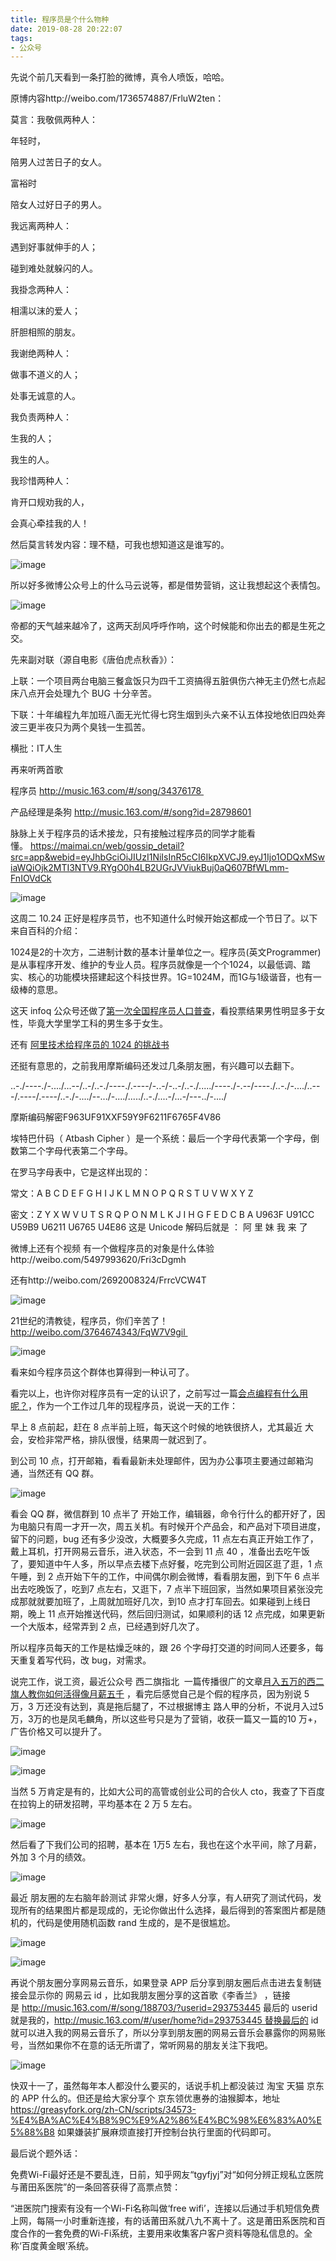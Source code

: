 ```yaml
---
title: 程序员是个什么物种
date: 2019-08-28 20:22:07
tags:
- 公众号
---
```

先说个前几天看到一条打脸的微博，真令人喷饭，哈哈。

原博内容http://weibo.com/1736574887/FrluW2ten：

莫言：我敬佩两种人： 

年轻时，

陪男人过苦日子的女人。

富裕时 

陪女人过好日子的男人。

我远离两种人：

遇到好事就伸手的人；

碰到难处就躲闪的人。

我掛念两种人： 

相濡以沫的爱人；

肝胆相照的朋友。

我谢绝两种人： 

做事不道义的人；

处事无诚意的人。

我负责两种人：

生我的人；

我生的人。

我珍惜两种人：

肯开口规劝我的人， 

会真心牵挂我的人！

然后莫言转发内容：理不糙，可我也想知道这是谁写的。

![image](https://upload-images.jianshu.io/upload_images/17817191-662ead7ab2da80d7?imageMogr2/auto-orient/strip%7CimageView2/2/w/1240)

所以好多微博公众号上的什么马云说等，都是借势营销，这让我想起这个表情包。

![image](https://upload-images.jianshu.io/upload_images/17817191-409d740ac77c879f?imageMogr2/auto-orient/strip%7CimageView2/2/w/1240)

帝都的天气越来越冷了，这两天刮风呼呼作响，这个时候能和你出去的都是生死之交。

先来副对联（源自电影《唐伯虎点秋香》）：

上联：一个项目两台电脑三餐盒饭只为四千工资搞得五脏俱伤六神无主仍然七点起床八点开会处理九个 BUG 十分辛苦。 

下联：十年编程九年加班八面无光忙得七窍生烟到头六亲不认五体投地依旧四处奔波三更半夜只为两个臭钱一生孤苦。 

横批：IT人生

再来听两首歌

程序员 http://music.163.com/#/song/34376178 

产品经理是条狗 http://music.163.com/#/song?id=28798601

脉脉上关于程序员的话术接龙，只有接触过程序员的同学才能看懂。 https://maimai.cn/web/gossip_detail?src=app&webid=eyJhbGciOiJIUzI1NiIsInR5cCI6IkpXVCJ9.eyJ1Ijo1ODQxMSwiaWQiOjk2MTI3NTV9.RYgO0h4LB2UGrJVViukBuj0aQ607BfWLmm-FnIOVdCk

![image](https://upload-images.jianshu.io/upload_images/17817191-643b53133a8db688?imageMogr2/auto-orient/strip%7CimageView2/2/w/1240)

这周二 10.24 正好是程序员节，也不知道什么时候开始这都成一个节日了。以下来自百科的介绍：

1024是2的十次方，二进制计数的基本计量单位之一。程序员(英文Programmer)是从事程序开发、维护的专业人员。程序员就像是一个个1024，以最低调、踏实、核心的功能模块搭建起这个科技世界。1G=1024M，而1G与1级谐音，也有一级棒的意思。

这天 infoq 公众号还做了[第一次全国程序员人口普查](https://mp.weixin.qq.com/s?__biz=MjM5MDE0Mjc4MA==&mid=2650998504&idx=1&sn=81df12268be9f8d07d49a2eb25c51a94&scene=21#wechat_redirect)，看投票结果男性明显多于女性，毕竟大学里学工科的男生多于女生。 

还有 [阿里技术给程序员的 1024 的挑战书](http://mp.weixin.qq.com/s?__biz=MzIzOTU0NTQ0MA==&mid=2247486120&idx=1&sn=38a46d234447af396c80178e8b42b619&scene=21#wechat_redirect)

还挺有意思的，之前我用摩斯编码还发过几条朋友圈，有兴趣可以去翻下。

..-./----./-..../...--/..-/..-./----./.----/-..-/-..-/..-./...../----./-.--/----./..-./-..../..---/.----/.----/..-./-..../--.../-..../...../..-./....-/...-/---../-..../  

摩斯编码解密F963UF91XXF59Y9F6211F6765F4V86

埃特巴什码（ Atbash Cipher ）是一个系统：最后一个字母代表第一个字母，倒数第二个字母代表第二个字母。 

在罗马字母表中，它是这样出现的： 

常文：A B C D E F G H I J K L M N O P Q R S T U V W X Y Z 

密文：Z Y X W V U T S R Q P O N M L K J I H G F E D C B A U963F U91CC U59B9 U6211 U6765 U4E86 这是 Unicode 解码后就是 ： 阿 里 妹 我 来 了

微博上还有个视频 有一个做程序员的对象是什么体验http://weibo.com/5497993620/Fri3cDgmh 

还有http://weibo.com/2692008324/FrrcVCW4T  

![image](https://upload-images.jianshu.io/upload_images/17817191-1fb4e50744042074?imageMogr2/auto-orient/strip%7CimageView2/2/w/1240)

21世纪的清教徒，程序员，你们辛苦了！ http://weibo.com/3764674343/FqW7V9gil 

![image](https://upload-images.jianshu.io/upload_images/17817191-f514c00f0b799e41?imageMogr2/auto-orient/strip%7CimageView2/2/w/1240)

看来如今程序员这个群体也算得到一种认可了。

看完以上，也许你对程序员有一定的认识了，之前写过一篇[会点编程有什么用呢？](http://mp.weixin.qq.com/s?__biz=MjM5ODIzNDExMg==&mid=2257484025&idx=1&sn=da75a5c8f5067daf0593ace439c64a62&chksm=a5b7099692c08080ff9e85ae0a7424386ac39924f920da772b8a0ef25b5e529d1aba7145b362&scene=21#wechat_redirect)，作为一个工作过几年的现程序员，说说一天的工作：

早上 8 点前起，赶在 8 点半前上班，每天这个时候的地铁很挤人，尤其最近 大会，安检非常严格，排队很慢，结果周一就迟到了。

到公司 10 点，打开邮箱，看看最新未处理邮件，因为办公事项主要通过邮箱沟通，当然还有 QQ 群。

![image](https://upload-images.jianshu.io/upload_images/17817191-bbb16681c2a023bb?imageMogr2/auto-orient/strip%7CimageView2/2/w/1240)

看会 QQ 群，微信群到 10 点半了 开始工作，编辑器，命令行什么的都开好了，因为电脑只有周一才开一次，周五关机。有时候开个产品会，和产品对下项目进度，留下的问题，bug 还有多少没改，大概要多久完成，11 点左右真正开始工作了，戴上耳机，打开网易云音乐，进入状态，不一会到 11 点 40 ，准备出去吃午饭了，要知道中午人多，所以早点去楼下点好餐，吃完到公司附近园区逛了逛，1 点午睡，到 2 点开始下午的工作，中间偶尔刷会微博，看看朋友圈，到下午 6 点半出去吃晚饭了，吃到7 点左右，又逛下，7 点半下班回家，当然如果项目紧张没完成那就就要加班了，上周就加班好几次，到10 点才打车回去。如果碰到上线日期，晚上 11 点开始推送代码，然后回归测试，如果顺利的话 12 点完成，如果更新一个大版本，经常弄到 2 点，已经遇到好几次了。

所以程序员每天的工作是枯燥乏味的，跟 26 个字母打交道的时间同人还要多，每天重复着写代码，改 bug，对需求。

说完工作，说工资，最近公众号 西二旗指北  一篇传播很广的文章[月入五万的西二旗人教你如何活得像月薪五千](https://mp.weixin.qq.com/s?__biz=MzI3MzM2ODMzOQ==&mid=2247484372&idx=1&sn=abad623890ed63a163e12029e519bffa&scene=21#wechat_redirect) ，看完后感觉自己是个假的程序员，因为别说 5 万，3 万还没有达到，真是拖后腿了，不过根据博主 路人甲的分析，不说月入过5 万，3万的也是凤毛麟角，所以这些号只是为了营销，收获一篇又一篇的10 万+，广告价格又可以提升了。

![image](https://upload-images.jianshu.io/upload_images/17817191-5a840ea97fa1b178?imageMogr2/auto-orient/strip%7CimageView2/2/w/1240)

![image](https://upload-images.jianshu.io/upload_images/17817191-ab18ed0932c87ee1?imageMogr2/auto-orient/strip%7CimageView2/2/w/1240)

当然 5 万肯定是有的，比如大公司的高管或创业公司的合伙人 cto，我查了下百度在拉钩上的研发招聘，平均基本在 2 万 5 左右。

![image](https://upload-images.jianshu.io/upload_images/17817191-33d8112bc715d07e?imageMogr2/auto-orient/strip%7CimageView2/2/w/1240)

然后看了下我们公司的招聘，基本在 1万5 左右，我也在这个水平间，除了月薪，外加 3 个月的绩效。

![image](https://upload-images.jianshu.io/upload_images/17817191-d3cc3c271bc974c9?imageMogr2/auto-orient/strip%7CimageView2/2/w/1240)

最近 朋友圈的左右脑年龄测试 非常火爆，好多人分享，有人研究了测试代码，发现所有的结果图片都是现成的，无论你做出什么选择，最后得到的答案图片都是随机的，代码是使用随机函数 rand 生成的，是不是很尴尬。

![image](https://upload-images.jianshu.io/upload_images/17817191-5f2d4d088a20fbc4?imageMogr2/auto-orient/strip%7CimageView2/2/w/1240)

![image](https://upload-images.jianshu.io/upload_images/17817191-4bcd6d8ce0f20ad9?imageMogr2/auto-orient/strip%7CimageView2/2/w/1240)

再说个朋友圈分享网易云音乐，如果登录 APP 后分享到朋友圈后点击进去复制链接会显示你的 网易云 id ，比如我朋友圈分享的这首歌《李香兰》 ，链接是 http://music.163.com/#/song/188703/?userid=293753445 最后的 userid 就是我的，http://music.163.com/#/user/home?id=293753445 替换最后的 id 就可以进入我的网易云音乐了，所以分享到朋友圈的网易云音乐会暴露你的网易账号，当然如果你不在意的话无所谓了，常听网易的朋友关注下我吧。

![image](https://upload-images.jianshu.io/upload_images/17817191-85d041c50320d92c?imageMogr2/auto-orient/strip%7CimageView2/2/w/1240)

快双十一了，虽然每年本人都没什么要买的，话说手机上都没装过 淘宝 天猫 京东的 APP 什么的。但还是给大家分享个 京东领优惠券的油猴脚本，地址 https://greasyfork.org/zh-CN/scripts/34573-%E4%BA%AC%E4%B8%9C%E9%A2%86%E4%BC%98%E6%83%A0%E5%88%B8 如果嫌装扩展麻烦直接打开控制台执行里面的代码即可。

最后说个题外话： 

免费Wi-Fi最好还是不要乱连，日前，知乎网友“tgyfjyj”对“如何分辨正规私立医院与莆田系医院”的一条回答获得了高票点赞：

“进医院门搜索有没有一个Wi-Fi名称叫做‘free wifi’，连接以后通过手机短信免费上网，每隔一小时重新连接，有的话莆田系就八九不离十了。这是莆田系医院和百度合作的一套免费的Wi-Fi系统，主要用来收集客户客户资料等隐私信息的。全称‘百度黄金眼’系统。
